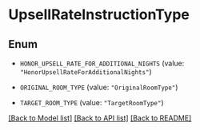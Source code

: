# UpsellRateInstructionType

## Enum


* `HONOR_UPSELL_RATE_FOR_ADDITIONAL_NIGHTS` (value: `"HonorUpsellRateForAdditionalNights"`)

* `ORIGINAL_ROOM_TYPE` (value: `"OriginalRoomType"`)

* `TARGET_ROOM_TYPE` (value: `"TargetRoomType"`)


[[Back to Model list]](../README.md#documentation-for-models) [[Back to API list]](../README.md#documentation-for-api-endpoints) [[Back to README]](../README.md)


